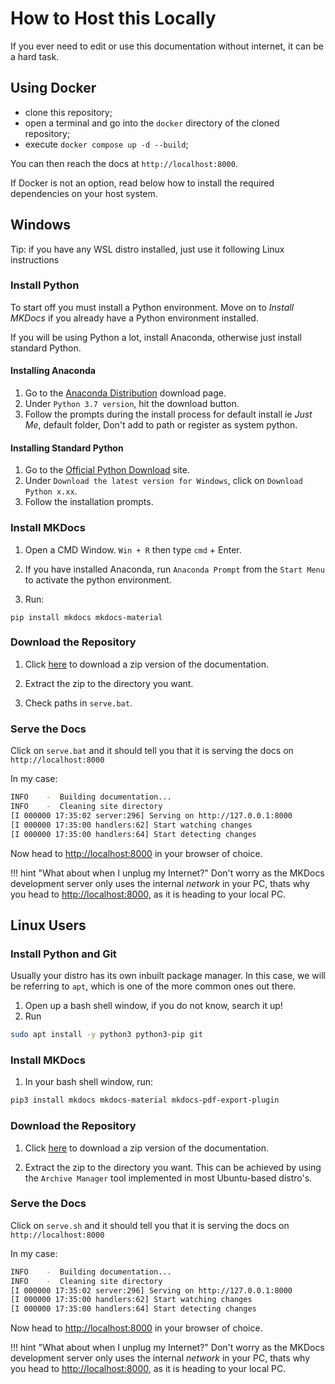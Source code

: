 # How to Host this Locally

If you ever need to edit or use this documentation without internet, it can be a hard task.

## Using Docker

- clone this repository;
- open a terminal and go into the `docker` directory of the cloned repository;
- execute `docker compose up -d --build`;

You can then reach the docs at `http://localhost:8000`.

If Docker is not an option, read below how to install the required dependencies on your host system.

## Windows

Tip: if you have any WSL distro installed, just use it following Linux instructions

### Install Python

To start off you must install a Python environment. Move on to *Install MKDocs* if you already have a Python environment installed.

If you will be using Python a lot, install Anaconda, otherwise just install standard Python.

#### Installing Anaconda

1. Go to the [Anaconda Distribution](https://www.anaconda.com/distribution/#windows) download page.
2. Under `Python 3.7 version`, hit the download button.
3. Follow the prompts during the install process for default install ie *Just Me*, default folder, Don't add to path or register as system python.

#### Installing Standard Python

1. Go to the [Official Python Download](https://www.python.org/downloads/) site.
2. Under `Download the latest version for Windows`, click on `Download Python x.xx`.
3. Follow the installation prompts.

### Install MKDocs

1. Open a CMD Window. `Win + R` then type `cmd` + Enter.

2. If you have installed Anaconda, run `Anaconda Prompt` from the `Start Menu` to activate the python environment.

3. Run:

```
pip install mkdocs mkdocs-material
```

### Download the Repository

1. Click [here](https://github.com/hack-technicolor/hack-technicolor/archive/master.zip) to download a zip version of the documentation.

2. Extract the zip to the directory you want.

3. Check paths in `serve.bat`.

### Serve the Docs

Click on `serve.bat` and it should tell you that it is serving the docs on `http://localhost:8000`

In my case:

```bash
INFO    -  Building documentation...
INFO    -  Cleaning site directory
[I 000000 17:35:02 server:296] Serving on http://127.0.0.1:8000
[I 000000 17:35:00 handlers:62] Start watching changes
[I 000000 17:35:00 handlers:64] Start detecting changes
```

Now head to <http://localhost:8000> in your browser of choice.

!!! hint "What about when I unplug my Internet?"
    Don't worry as the MKDocs development server only uses the internal *network* in your PC, thats why you head to <http://localhost:8000,> as it is heading to your local PC.

## Linux Users

### Install Python and Git

Usually your distro has its own inbuilt package manager. In this case, we will be referring to `apt`, which is one of the more common ones out there.

1. Open up a bash shell window, if you do not know, search it up!
2. Run

```bash
sudo apt install -y python3 python3-pip git
```

### Install MKDocs

1. In your bash shell window, run:

```bash
pip3 install mkdocs mkdocs-material mkdocs-pdf-export-plugin
```

### Download the Repository

1. Click [here](https://github.com/hack-technicolor/hack-technicolor/archive/master.zip) to download a zip version of the documentation.

2. Extract the zip to the directory you want. This can be achieved by using the `Archive Manager` tool implemented in most Ubuntu-based distro's.

### Serve the Docs

Click on `serve.sh` and it should tell you that it is serving the docs on `http://localhost:8000`

In my case:

```bash
INFO    -  Building documentation...
INFO    -  Cleaning site directory
[I 000000 17:35:02 server:296] Serving on http://127.0.0.1:8000
[I 000000 17:35:00 handlers:62] Start watching changes
[I 000000 17:35:00 handlers:64] Start detecting changes
```

Now head to <http://localhost:8000> in your browser of choice.

!!! hint "What about when I unplug my Internet?"
    Don't worry as the MKDocs development server only uses the internal *network* in your PC, thats why you head to <http://localhost:8000>, as it is heading to your local PC.


